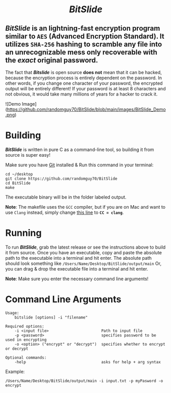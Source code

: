 # ***<div align="center"> BitSlide </div>***

## ***BitSlide*** is an lightning-fast encryption program similar to `AES` (Advanced Encryption Standard). It utilizes `SHA-256` hashing to scramble any file into an unrecognizable mess only recoverable with the *exact* original password.

 The fact that ***Bitslide*** is open source **does not** mean that it can be hacked, because the encryption process is entirely dependent on the password. In other words, if you change one character of your password, the encrypted output will be entirely different! If your password is at least 8 characters and not obvious, it would take many millions of years for a hacker to crack it.

![Demo Image] (https://github.com/randomguy70/BitSlide/blob/main/images/BitSlide_Demo.png)

# Building

***BitSlide*** is written in pure C as a command-line tool, so building it from source is super easy!

Make sure you have [Git](https://git-scm.com/downloads) installed &
Run this command in your terminal:

    cd ~/desktop
    git clone https://github.com/randomguy70/BitSlide
    cd BitSlide
    make

The executable binary will be in the folder labeled output.
>
**Note**: The makefile uses the `GCC` compiler, but if you are on Mac and want to use `Clang` instead, simply change [this line](https://github.com/randomguy70/BitSlide/blob/934e07c619478b744b31ad513f0238af093b5a59/makefile#L7) to **`CC = clang`**.

# Running

To run ***BitSlide***, grab the latest release or see the instructions above to build it from source. Once you have an executable, copy and paste the absolute path to the executable into a terminal and hit enter. The absolute path should look something like `/Users/Name/Desktop/BitSlide/output/main` Or, you can drag & drop the executable file into a terminal and hit enter.

**Note**: Make sure you enter the necessary command line arguments!

# Command Line Arguments

    Usage:
	    bitslide [options] -i "filename"
	    
	Required options:
		-i <input file>                       Path to input file 
		-p <password>                         specifies password to be used in encrypting
		-o <option> ("encrypt" or "decrypt")  specifies whether to encrypt or decrypt
	
	Optional commands:
		-help                                 asks for help + arg syntax
Example:

    /Users/Name/Desktop/BitSlide/output/main -i input.txt -p myPasword -o encrypt
